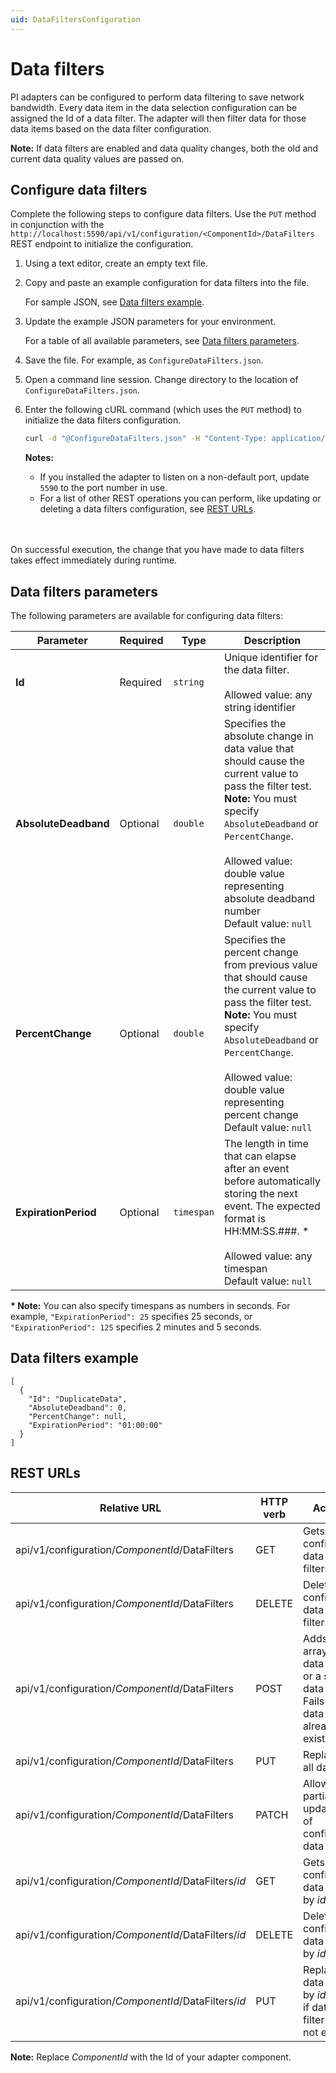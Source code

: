 ```yaml
---
uid: DataFiltersConfiguration
---
```


# Data filters

PI adapters can be configured to perform data filtering to save network bandwidth. Every data item in the data selection configuration can be assigned the Id of a data filter. The adapter will then filter data for those data items based on the data filter configuration.

**Note:** If data filters are enabled and data quality changes, both the old and current data quality values are passed on.

## Configure data filters

Complete the following steps to configure data filters. Use the `PUT` method in conjunction with the `http://localhost:5590/api/v1/configuration/<ComponentId>/DataFilters` REST endpoint to initialize the configuration.

1. Using a text editor, create an empty text file.

2. Copy and paste an example configuration for data filters into the file.

    For sample JSON, see [Data filters example](#data-filters-example).

3. Update the example JSON parameters for your environment.

    For a table of all available parameters, see [Data filters parameters](#data-filters-parameters).

4. Save the file. For example, as `ConfigureDataFilters.json`.

5. Open a command line session. Change directory to the location of `ConfigureDataFilters.json`.

6. Enter the following cURL command (which uses the `PUT` method) to initialize the data filters configuration.

    ```bash
    curl -d "@ConfigureDataFilters.json" -H "Content-Type: application/json" -X PUT "http://localhost:5590/api/v1/configuration/<ComponentId>/DataFilters"
    ```

    **Notes:**
  
    * If you installed the adapter to listen on a non-default port, update `5590` to the port number in use.
    * For a list of other REST operations you can perform, like updating or deleting a data filters configuration, see [REST URLs](#rest-urls).
    <br/>
    <br/>

On successful execution, the change that you have made to data filters takes effect immediately during runtime.

## Data filters parameters

The following parameters are available for configuring data filters:

| Parameter                | Required | Type      | Description |
| ------------------------ | -------- | --------- | ----------- |
|**Id**              | Required | `string` | Unique identifier for the data filter. <br><br>Allowed value: any string identifier<br> |
|**AbsoluteDeadband** | Optional | `double` | Specifies the absolute change in data value that should cause the current value to pass the filter test. <br> **Note:** You must specify `AbsoluteDeadband` or `PercentChange`.<br><br>Allowed value: double value representing absolute deadband number<br>Default value: `null` |
|**PercentChange**     | Optional | `double` | Specifies the percent change from previous value that should cause the current value to pass the filter test. <br> **Note:** You must specify `AbsoluteDeadband` or `PercentChange`.<br><br>Allowed value: double value representing percent change<br>Default value: `null` |
|**ExpirationPeriod**     | Optional | `timespan` | The length in time that can elapse after an event before automatically storing the next event. The expected format is HH:MM:SS.###. * <br><br>Allowed value: any timespan <br>Default value: `null`|

**\* Note:** You can also specify timespans as numbers in seconds. For example, `"ExpirationPeriod": 25` specifies 25 seconds, or `"ExpirationPeriod": 125` specifies 2 minutes and 5 seconds.

## Data filters example

```code
[
  {
    "Id": "DuplicateData",
    "AbsoluteDeadband": 0,
    "PercentChange": null,
    "ExpirationPeriod": "01:00:00"
  }
]
```

## REST URLs

| Relative URL | HTTP verb | Action |
| ------------ | --------- | ------ |
| api/v1/configuration/_ComponentId_/DataFilters      | GET       | Gets all configured data filters. |
| api/v1/configuration/_ComponentId_/DataFilters      | DELETE    | Deletes all configured data filters. |
| api/v1/configuration/_ComponentId_/DataFilters      | POST      | Adds an array of data filters or a single data filter. Fails if any data filter already exists. |
| api/v1/configuration/_ComponentId_/DataFilters      | PUT       | Replaces all data. |
| api/v1/configuration/_ComponentId_/DataFilters      | PATCH     | Allows partial updating of configured data filter. |
| api/v1/configuration/_ComponentId_/DataFilters/*id* | GET       | Gets configured data filter by *id*. |
| api/v1/configuration/_ComponentId_/DataFilters/*id*| DELETE     | Deletes configured data filter by *id*. |
| api/v1/configuration/_ComponentId_/DataFilters/*id* | PUT       | Replaces data filter by *id*. Fails if data filter does not exist. |

**Note:** Replace *ComponentId* with the Id of your adapter component.
